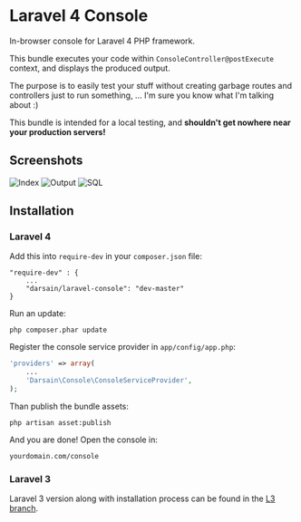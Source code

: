 # Laravel 4 Console

In-browser console for Laravel 4 PHP framework.

This bundle executes your code within `ConsoleController@postExecute` context, and displays the produced output.

The purpose is to easily test your stuff without creating garbage routes and controllers just to run something, ...
I'm sure you know what I'm talking about :)

This bundle is intended for a local testing, and **shouldn't get nowhere near your production servers!**

## Screenshots

![Index](http://i.imgur.com/5Cnl5.png)
![Output](http://i.imgur.com/wpx3W.png)
![SQL](http://i.imgur.com/uBmmj.png)

## Installation

### Laravel 4

Add this into `require-dev` in your `composer.json` file:

```
"require-dev" : {
	...
	"darsain/laravel-console": "dev-master"
}
```

Run an update:

```
php composer.phar update
```

Register the console service provider in `app/config/app.php`:

```php
'providers' => array(
	...
	'Darsain\Console\ConsoleServiceProvider',
);
```

Than publish the bundle assets:

```
php artisan asset:publish
```

And you are done! Open the console in:

```
yourdomain.com/console
```

### Laravel 3

Laravel 3 version along with installation process can be found in the [L3 branch](https://github.com/Darsain/laravel-console/tree/L3).